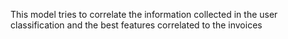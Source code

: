 This model tries to correlate the information collected in the user classification and the best features correlated to the invoices